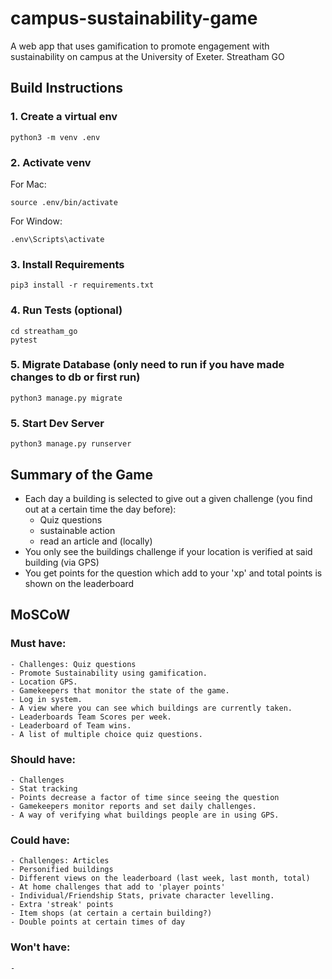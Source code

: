 # campus-sustainability-game

A web app that uses gamification to promote engagement with sustainability on campus at the University of Exeter.
Streatham GO

## Build Instructions

### 1. Create a virtual env

```
python3 -m venv .env
```

### 2. Activate venv

For Mac:

```
source .env/bin/activate
```

For Window:

```
.env\Scripts\activate
```

### 3. Install Requirements

```
pip3 install -r requirements.txt
```

### 4. Run Tests (optional)

```
cd streatham_go
pytest
```

### 5. Migrate Database (only need to run if you have made changes to db or first run)

```
python3 manage.py migrate
```

### 5. Start Dev Server

```
python3 manage.py runserver
```

## Summary of the Game

- Each day a building is selected to give out a given challenge (you find out at a certain time the day before):
  - Quiz questions
  - sustainable action
  - read an article and (locally)
- You only see the buildings challenge if your location is verified at said building (via GPS)
- You get points for the question which add to your 'xp' and total points is shown on the leaderboard

## MoSCoW

### Must have:

    - Challenges: Quiz questions
    - Promote Sustainability using gamification.
    - Location GPS.
    - Gamekeepers that monitor the state of the game.
    - Log in system.
    - A view where you can see which buildings are currently taken.
    - Leaderboards Team Scores per week.
    - Leaderboard of Team wins.
    - A list of multiple choice quiz questions.

### Should have:

    - Challenges
    - Stat tracking
    - Points decrease a factor of time since seeing the question
    - Gamekeepers monitor reports and set daily challenges.
    - A way of verifying what buildings people are in using GPS.

### Could have:

    - Challenges: Articles
    - Personified buildings
    - Different views on the leaderboard (last week, last month, total)
    - At home challenges that add to 'player points'
    - Individual/Friendship Stats, private character levelling.
    - Extra 'streak' points
    - Item shops (at certain a certain building?)
    - Double points at certain times of day

### Won't have:

    -

